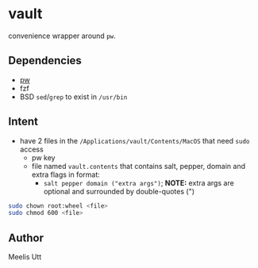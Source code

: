 # vault

convenience wrapper around `pw`.

## Dependencies

* [pw](https://github.com/moledoc/pw)
* fzf
* BSD `sed`/`grep` to exist in `/usr/bin`

## Intent

- have 2 files in the `/Applications/vault/Contents/MacOS` that need `sudo` access
	- pw key
	- file named `vault.contents` that contains salt, pepper, domain and extra flags in format:
		- `salt pepper domain ("extra args")`; **NOTE:** extra args are optional and surrounded by double-quotes (")
```sh
sudo chown root:wheel <file>
sudo chmod 600 <file>
```

## Author

Meelis Utt
